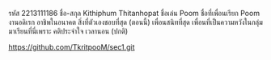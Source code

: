 รหัส 2213111186
ชื่อ-สกุล Kithiphum Thitanhopat
ชื่อเล่น Poom
ชื่อที่เพื่อนเรียก Poom
งานอดิเรก
อาชิพในอนาคต
สิ่งที่ตัวเองชอบที่สุด (ตอนนี้)
เพื่อนสนิทที่สุด
เพื่อนที่เป็นความหวังในกลุ่ม
มาเรียนที่นี่เพราะ
คติประจำใจ
เวลานอน (ปกติ)

https://github.com/TkritpooM/sec1.git